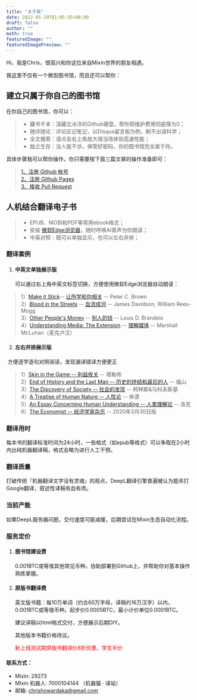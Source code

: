 ```yaml
---
title: "关于我"
date: 2022-05-29T01:05:55+08:00
draft: false
author: ""
math: true
featuredImage: ""
featuredImagePreview: ""
---
```


Hi，我是Chris，很高兴和你这位来自Mixin世界的朋友相遇。

我这里不仅有一个微型图书馆，而且还可以帮你：

## 建立只属于你自己的图书馆

在你自己的图书馆，你可以：

>- 藏书千本：深藏北冰洋的Github硬盘，帮你把维护费用彻底降为0；
>- 随评随论：评论区记笔记，以Disqus留言板为例，刷不出请科学；
>- 全文搜索：请点击右上角放大镜当场体验高速性能；
>- 独立生存：没人能干涉，保管好密码，你的图书馆完全属于你。

具体步骤我可以帮你操作，你只需要按下面三篇文章的操作准备即可：

> [1、注册 Github 帐号](https://doraemonj.github.io/zh-cn/create_github_account/)<br />
> [2、注册 Github Pages](https://doraemonj.github.io/zh-cn/create_github_pages/)<br />
> [3、接收 Pull Request](https://doraemonj.github.io/zh-cn/merge_pull_request/)

## 人机结合翻译电子书

> - EPUB、MOBI和PDF等常用ebook格式；
> -   安装 [微软Edge浏览器](https://www.microsoft.com/en-us/edge?brand=M022&OCID=AID2200279_SEM_CjwKCAjwkMeUBhBuEiwA4hpqEJExPBTKbPKwb09NI1QjqXEl2pAL7l6RfyQF1pi9HJYs2NRLsRLCxRoCY9YQAvD_BwE:G:s&ef_id=CjwKCAjwkMeUBhBuEiwA4hpqEJExPBTKbPKwb09NI1QjqXEl2pAL7l6RfyQF1pi9HJYs2NRLsRLCxRoCY9YQAvD_BwE:G:s)，随时呼唤AI真声为你朗读；
> -   中英对照：既可以单独显示，也可以左右并排；

### 翻译案例

1.   #### 中英文单独展示版

     可以通过右上角中英文标签切换，方便使用微软Edge浏览器自动朗读：

> 1）[Make it Stick](https://doraemonj.github.io/en/make_it_stick/)-- [让所学和你相关](https://doraemonj.github.io/make_it_stick/) -- Peter C. Brown<br />
> 2）[Blood in the Streets](https://doraemonj.github.io/en/blood_in_the_streets/)  -- [血流成河](https://doraemonj.github.io/blood_in_the_streets/) -- James Davidson, William Rees-Mogg<br />
> 3）[Other People's Money](https://doraemonj.github.io/en/other_peoples_money/) -- [别人的钱](https://doraemonj.github.io/other_peoples_money/) -- Louis D. Brandeis<br />
> 4）[Understanding Media: The Extension](https://doraemonj.github.io/en/understanding_media/) -- [理解媒体](https://doraemonj.github.io/understanding_media/) -- Marshall McLuhan（麦克卢汉）

2.   #### 左右并排展示版

​		方便逐字逐句对照阅读，发现漏译错译方便更正

> 1）[Skin in the Game -- 利益攸关](https://doraemonj.github.io/docs/b28_skin_in_the_game/en_zh.html) -- 塔勒布<br />
> 2）[End of History and the Last Man -- 历史的终结和最后的人](https://doraemonj.github.io/docs/b40_end_of_history_and_the_last_man/b4.html) -- 福山<br />
> 3）[The Discovery of Society -- 社会的发现](https://doraemonj.github.io/docs/b35_the_discovery_of_society/b4.html) -- 柯林斯&马科夫斯基<br />
> 4）[A Treatise of Human Nature -- 人性论](https://doraemonj.github.io/docs/b33_a_treatise_of_human_nature/b4.html) -- 休谟<br />
> 5）[An Essay Concerning Human Understanding -- 人类理解论](https://doraemonj.github.io/docs/b32_an_essay_concerning_human_understanding/b3.html)  -- 洛克<br />
> 6）[The Economist -- 经济学家杂志](https://doraemonj.github.io/docs/b30_the_economist/20220330/en_zh.html) -- 2020年3月30日版

### 翻译用时

每本书的翻译标准时间为24小时，一些格式（如epub等格式）可以争取在2小时内出纯机器翻译稿，格式会略为进行人工干预。

### 翻译质量

打破传统『机器翻译文字没有灵魂』的观点，DeepL翻译引擎普遍被认为能吊打Google翻译，叙述性译稿有血有肉。

### 当前产能

如果DeepL服务器问题，交付速度可能减缓，后期尝试在Mixin生态自动化流程。

### 服务定价

1. #### 图书馆建设费

    0.001BTC或等值其他常见币种。协助部署到Github上，并帮助你对基本操作熟练掌握。<br />

2. #### 原版书翻译费

    英文版书籍：每10万单词（约合60万字母，译稿约16万汉字）以内，0.001BTC或等值币种。起步价0.0005BTC，最小计价单位0.0001BTC。
    
    建议译稿以html格式交付，方便展示后期DIY。<br />
    
    其他版本书籍价格待议。
    
    <font color='red'>新上线测试期原版书翻译价8折优惠，学生半价 </font>

#### 联系方式：

- Mixin: 29273
- MIxin 机器人: 7000104144 （机器猫 · 译站）
- 邮箱: chrishowardaka@gmail.com